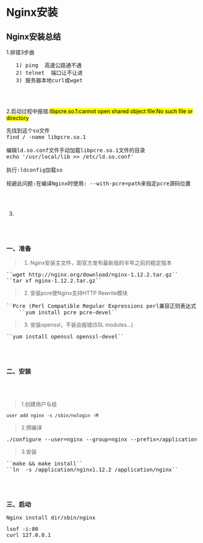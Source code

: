 # Nginx安装
## Nginx安装总结
1.排错3步曲
<pre>   1) ping  高速公路通不通
   2) telnet  端口让不让进
   3) 服务器本地curl或wget
</pre>

<br>
</br>

2.启动过程中报错:<mark>libpcre.so.1:cannot open shared object file:No such file or directory</mark>
<pre>
先找到这个so文件 
find / -name libpcre.so.1

编辑ld.so.conf文件手动加载libpcre.so.1文件的目录 
echo '/usr/local/lib >> /etc/ld.so.conf'
        
执行:ldconfig加载so

规避此问题:在编译Nginx时使用: --with-pcre=path来指定pcre源码位置
</pre>
<br>
</br>

3.

<br>
</br>

### 一、准备
> 1. Nginx安装主文件，距官方发布最新版的半年之前的稳定版本
<pre>``wget http://nginx.org/download/nginx-1.12.2.tar.gz``
``tar xf nginx-1.12.2.tar.gz`` </pre>

> 2. 安装pcre使Nginx支持HTTP Rewrite模块
<pre>``Pcre (Perl Compatible Regular Expressions perl兼容正则表达式)``
    ``yum install pcre pcre-devel`` </pre>


> 3. 安装openssl，不装会报错(SSL modules...) 
<pre>``yum install openssl openssl-devel`` </pre>


<br>
</br>

### 二、安装

<br>
</br>

> 1.创建用户与组

``user add nginx -s /sbin/nologin -M`` 


> 2.预编译

<pre>
./configure --user=nginx --group=nginx --prefix=/application/nginx1.12.2 --with-http_stub_status_module --with-http_ssl_module
</pre>

> 3.安装
<pre>``make && make install`` 
``ln  -s /application/nginx1.12.2 /application/nginx``</pre>

<br>
</br>

### 三、启动
<pre>Nginx_install_dir/sbin/nginx </pre>

<pre>lsof -i:80
curl 127.0.0.1</pre>



